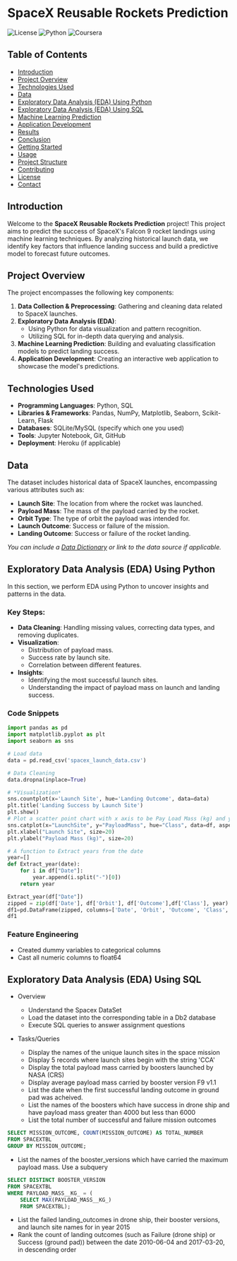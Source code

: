 # SpaceX Reusable Rockets Prediction

![License](https://img.shields.io/badge/license-MIT-blue.svg)
![Python](https://img.shields.io/badge/python-3.8%2B-blue.svg)
![Coursera](https://img.shields.io/badge/Coursera-IBM%20Data%20Science%20Professional%20Certificate-brightgreen.svg)

## Table of Contents

- [Introduction](#introduction)
- [Project Overview](#project-overview)
- [Technologies Used](#technologies-used)
- [Data](#data)
- [Exploratory Data Analysis (EDA) Using Python](#exploratory-data-analysis-eda-using-python)
- [Exploratory Data Analysis (EDA) Using SQL](#exploratory-data-analysis-eda-using-sql)
- [Machine Learning Prediction](#machine-learning-prediction)
- [Application Development](#application-development)
- [Results](#results)
- [Conclusion](#conclusion)
- [Getting Started](#getting-started)
- [Usage](#usage)
- [Project Structure](#project-structure)
- [Contributing](#contributing)
- [License](#license)
- [Contact](#contact)

## Introduction

Welcome to the **SpaceX Reusable Rockets Prediction** project! This project aims to predict the success of SpaceX's Falcon 9 rocket landings using machine learning techniques. By analyzing historical launch data, we identify key factors that influence landing success and build a predictive model to forecast future outcomes.

## Project Overview

The project encompasses the following key components:

1. **Data Collection & Preprocessing**: Gathering and cleaning data related to SpaceX launches.
2. **Exploratory Data Analysis (EDA)**:
   - Using Python for data visualization and pattern recognition.
   - Utilizing SQL for in-depth data querying and analysis.
3. **Machine Learning Prediction**: Building and evaluating classification models to predict landing success.
4. **Application Development**: Creating an interactive web application to showcase the model's predictions.

## Technologies Used

- **Programming Languages**: Python, SQL
- **Libraries & Frameworks**: Pandas, NumPy, Matplotlib, Seaborn, Scikit-Learn, Flask
- **Databases**: SQLite/MySQL (specify which one you used)
- **Tools**: Jupyter Notebook, Git, GitHub
- **Deployment**: Heroku (if applicable)

## Data

The dataset includes historical data of SpaceX launches, encompassing various attributes such as:

- **Launch Site**: The location from where the rocket was launched.
- **Payload Mass**: The mass of the payload carried by the rocket.
- **Orbit Type**: The type of orbit the payload was intended for.
- **Launch Outcome**: Success or failure of the mission.
- **Landing Outcome**: Success or failure of the rocket landing.

*You can include a [Data Dictionary](#) or link to the data source if applicable.*

## Exploratory Data Analysis (EDA) Using Python

In this section, we perform EDA using Python to uncover insights and patterns in the data.

### Key Steps:

- **Data Cleaning**: Handling missing values, correcting data types, and removing duplicates.
- **Visualization**:
  - Distribution of payload mass.
  - Success rate by launch site.
  - Correlation between different features.
- **Insights**:
  - Identifying the most successful launch sites.
  - Understanding the impact of payload mass on launch and landing success.

### Code Snippets

```python
import pandas as pd
import matplotlib.pyplot as plt
import seaborn as sns

# Load data
data = pd.read_csv('spacex_launch_data.csv')

# Data Cleaning
data.dropna(inplace=True)

# *Visualization*
sns.countplot(x='Launch Site', hue='Landing Outcome', data=data)
plt.title('Landing Success by Launch Site')
plt.show()
# Plot a scatter point chart with x axis to be Pay Load Mass (kg) and y axis to be the launch site, and hue to be the class value
sns.catplot(x="LaunchSite", y="PayloadMass", hue="Class", data=df, aspect = 5)
plt.xlabel("Launch Site", size=20)
plt.ylabel("Payload Mass (kg)", size=20)

# A function to Extract years from the date 
year=[]
def Extract_year(date):
    for i in df["Date"]:
        year.append(i.split("-")[0])
    return year

Extract_year(df["Date"])
zipped = zip(df['Date'], df['Orbit'], df['Outcome'],df['Class'], year)
df1=pd.DataFrame(zipped, columns=['Date', 'Orbit', 'Outcome', 'Class', 'Year'])
df1
```
### Feature Engineering
- Created dummy variables to categorical columns
- Cast all numeric columns to float64

## Exploratory Data Analysis (EDA) Using SQL

- Overview
   - Understand the Spacex DataSet
   - Load the dataset into the corresponding table in a Db2 database
   - Execute SQL queries to answer assignment questions
     
- Tasks/Queries
   - Display the names of the unique launch sites in the space mission
   - Display 5 records where launch sites begin with the string 'CCA'
   - Display the total payload mass carried by boosters launched by NASA (CRS)
   - Display average payload mass carried by booster version F9 v1.1
   - List the date when the first successful landing outcome in ground pad was acheived.
   - List the names of the boosters which have success in drone ship and have payload mass greater than 4000 but less than 6000
   - List the total number of successful and failure mission outcomes
```SQL
SELECT MISSION_OUTCOME, COUNT(MISSION_OUTCOME) AS TOTAL_NUMBER
FROM SPACEXTBL
GROUP BY MISSION_OUTCOME;
```
   - List the names of the booster_versions which have carried the maximum payload mass. Use a subquery
```SQL
SELECT DISTINCT BOOSTER_VERSION
FROM SPACEXTBL
WHERE PAYLOAD_MASS__KG_ = (
    SELECT MAX(PAYLOAD_MASS__KG_)
    FROM SPACEXTBL);
```
   - List the failed landing_outcomes in drone ship, their booster versions, and launch site names for in year 2015
   - Rank the count of landing outcomes (such as Failure (drone ship) or Success (ground pad)) between the date 2010-06-04 and 2017-03-20, in descending order

